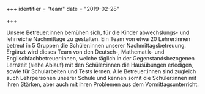 +++
identifier = "team"
date = "2019-02-28"

+++

<!-- ![Alle zusammen](/images/nachmittagsbetreuung/76.jpg) -->

Unsere Betreuer:innen bemühen sich, für die Kinder abwechslungs- und lehrreiche Nachmittage zu gestalten. Ein Team von etwa 20 Lehrer:innen betreut in 5 Gruppen die Schüler:innen unserer Nachmittagsbetreuung. Ergänzt wird dieses Team von den Deutsch-, Mathematik- und Englischfachbetreuer:innen, welche täglich in der Gegenstandsbezogenen Lernzeit (siehe Ablauf) mit den Schüler:innen die Hausübungen erledigen, sowie für Schularbeiten und Tests lernen. Alle Betreuer:innen sind zugleich auch Lehrpersonen unserer Schule und kennen somit die Schüler:innen mit ihren Stärken, aber auch mit ihren Problemen aus dem Vormittagsunterricht.

